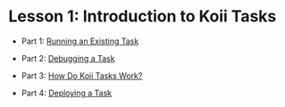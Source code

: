 # Lesson 1: Introduction to Koii Tasks

- Part 1: [Running an Existing Task](./PartI.md)

- Part 2: [Debugging a Task](./PartII.md)

- Part 3: [How Do Koii Tasks Work?](./PartIII.md)

- Part 4: [Deploying a Task](./PartIV.md)
